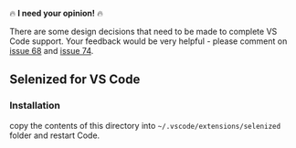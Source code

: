 🔥 **I need your opinion!** 🔥

There are some design decisions that need to be made to complete VS Code support.
Your feedback would be very helpful - please comment on
[issue 68](https://github.com/jan-warchol/selenized/issues/68) and
[issue 74](https://github.com/jan-warchol/selenized/issues/74).

Selenized for VS Code
---------------------

### Installation

copy the contents of this directory into `~/.vscode/extensions/selenized`
folder and restart Code.

